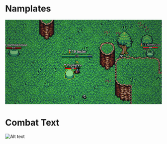 # Namplates
![Alt text](nameplates.PNG?raw=true "nameplates example")

# Combat Text
![Alt text](combattext.gif?raw=true "nameplates example")
